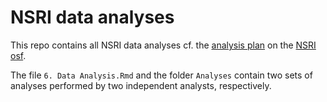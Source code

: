 # NSRI data analyses

This repo contains all NSRI data analyses cf. the [analysis plan](https://osf.io/mnz3w/) on the [NSRI osf](https://osf.io/ehx7q/). 

The file `6. Data Analysis.Rmd` and the folder `Analyses` contain two sets of analyses performed by two independent analysts, respectively. 
